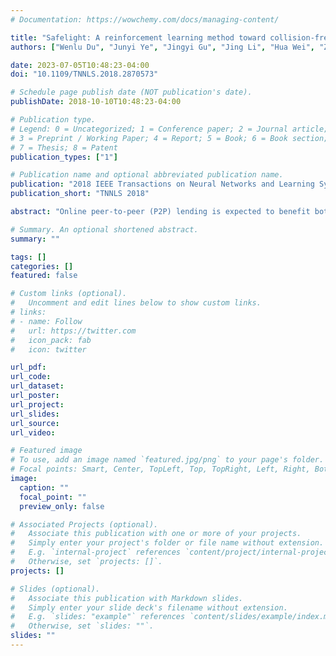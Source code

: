 ```yaml
---
# Documentation: https://wowchemy.com/docs/managing-content/

title: "Safelight: A reinforcement learning method toward collision-free traffic signal control"
authors: ["Wenlu Du", "Junyi Ye", "Jingyi Gu", "Jing Li", "Hua Wei", "Zhenyu Yan"]

date: 2023-07-05T10:48:23-04:00
doi: "10.1109/TNNLS.2018.2870573"

# Schedule page publish date (NOT publication's date).
publishDate: 2018-10-10T10:48:23-04:00

# Publication type.
# Legend: 0 = Uncategorized; 1 = Conference paper; 2 = Journal article;
# 3 = Preprint / Working Paper; 4 = Report; 5 = Book; 6 = Book section;
# 7 = Thesis; 8 = Patent
publication_types: ["1"]

# Publication name and optional abbreviated publication name.
publication: "2018 IEEE Transactions on Neural Networks and Learning Systems"
publication_short: "TNNLS 2018"

abstract: "Online peer-to-peer (P2P) lending is expected to benefit both investors and borrowers due to their low transaction cost and the elimination of expensive intermediaries. From the lenders' perspective, maximizing their return on investment is an ultimate goal during their decision-making procedure. In this paper, we explore and address a fundamental problem underlying such a goal: how to represent the two competing risks, charge-off and prepayment, in funded loans. We propose to model both potential risks simultaneously, which remains largely unexplored until now. We first develop a hierarchical grading framework to integrate two risks of loans both qualitatively and quantitatively. Afterward, we introduce an end-to-end deep learning approach to solve this problem by breaking it down into multiple binary classification subproblems that are amenable to both feature representation and risks learning. Particularly, we leverage deep neural networks to jointly solve these subtasks, which leads to the in-depth exploration of the interaction involved in these tasks. To the best of our knowledge, this is the first attempt to characterize competing risks for loans in P2P lending via deep neural networks. The comprehensive experiments on real-world loan data show that our methodology is able to achieve an appealing investment performance by modeling the competition within and between risks explicitly and properly. The feature analysis based on saliency maps provides useful insights into payment dynamics of loans for potential investors intuitively."

# Summary. An optional shortened abstract.
summary: ""

tags: []
categories: []
featured: false

# Custom links (optional).
#   Uncomment and edit lines below to show custom links.
# links:
# - name: Follow
#   url: https://twitter.com
#   icon_pack: fab
#   icon: twitter

url_pdf:
url_code:
url_dataset:
url_poster:
url_project:
url_slides:
url_source:
url_video:

# Featured image
# To use, add an image named `featured.jpg/png` to your page's folder. 
# Focal points: Smart, Center, TopLeft, Top, TopRight, Left, Right, BottomLeft, Bottom, BottomRight.
image:
  caption: ""
  focal_point: ""
  preview_only: false

# Associated Projects (optional).
#   Associate this publication with one or more of your projects.
#   Simply enter your project's folder or file name without extension.
#   E.g. `internal-project` references `content/project/internal-project/index.md`.
#   Otherwise, set `projects: []`.
projects: []

# Slides (optional).
#   Associate this publication with Markdown slides.
#   Simply enter your slide deck's filename without extension.
#   E.g. `slides: "example"` references `content/slides/example/index.md`.
#   Otherwise, set `slides: ""`.
slides: ""
---
```

